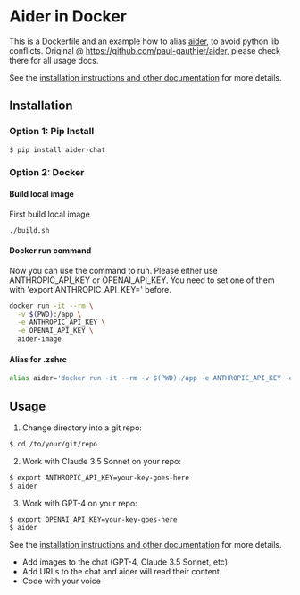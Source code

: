 # Aider in Docker

This is a Dockerfile and an example how to alias [aider](https://github.com/paul-gauthier/aider), to avoid python lib conflicts.
Original @ https://github.com/paul-gauthier/aider, please check there for all usage docs.

See the [installation instructions and other documentation](https://aider.chat/docs/) for more details.

## Installation

### Option 1: Pip Install

```bash
$ pip install aider-chat
```

### Option 2: Docker

#### Build local image

First build local image

```bash
./build.sh
```

#### Docker run command

Now you can use the command to run. Please either use ANTHROPIC_API_KEY
or OPENAI_API_KEY. You need to set one of them with 'export ANTHROPIC_API_KEY=<key>' before.

```bash
docker run -it --rm \
  -v $(PWD):/app \
  -e ANTHROPIC_API_KEY \
  -e OPENAI_API_KEY \
  aider-image
```

#### Alias for .zshrc
```bash
alias aider='docker run -it --rm -v $(PWD):/app -e ANTHROPIC_API_KEY -e OPENAI_API_KEY aider-image'
```

## Usage

1. Change directory into a git repo:
```bash
$ cd /to/your/git/repo
```

2. Work with Claude 3.5 Sonnet on your repo:
```bash
$ export ANTHROPIC_API_KEY=your-key-goes-here
$ aider
```

3. Work with GPT-4 on your repo:
```bash
$ export OPENAI_API_KEY=your-key-goes-here
$ aider
```

See the [installation instructions and other documentation](https://aider.chat/docs/) for more details.

- Add images to the chat (GPT-4, Claude 3.5 Sonnet, etc)
- Add URLs to the chat and aider will read their content
- Code with your voice
